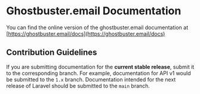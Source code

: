 # Ghostbuster.email Documentation

You can find the online version of the ghostbuster.email documentation at [https://ghostbuster.email/docs](https://ghostbuster.email/docs)

## Contribution Guidelines

If you are submitting documentation for the **current stable release**, submit it to the corresponding branch. For example, documentation for API v1 would be submitted to the `1.x` branch. Documentation intended for the next release of Laravel should be submitted to the `main` branch.
